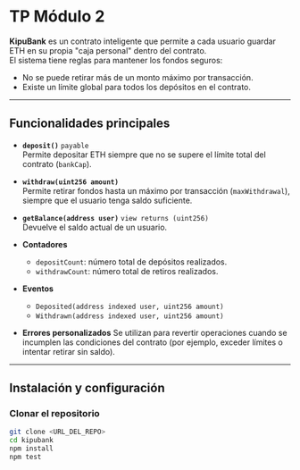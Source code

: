 # TP Módulo 2

**KipuBank** es un contrato inteligente que permite a cada usuario guardar ETH en su propia "caja personal" dentro del contrato.  
El sistema tiene reglas para mantener los fondos seguros:
- No se puede retirar más de un monto máximo por transacción.
- Existe un límite global para todos los depósitos en el contrato.

---

## Funcionalidades principales

- **`deposit()`** `payable`  
  Permite depositar ETH siempre que no se supere el límite total del contrato (`bankCap`).

- **`withdraw(uint256 amount)`**  
  Permite retirar fondos hasta un máximo por transacción (`maxWithdrawal`), siempre que el usuario tenga saldo suficiente.

- **`getBalance(address user)`** `view returns (uint256)`  
  Devuelve el saldo actual de un usuario.

- **Contadores**
  - `depositCount`: número total de depósitos realizados.  
  - `withdrawCount`: número total de retiros realizados.

- **Eventos**
  - `Deposited(address indexed user, uint256 amount)`  
  - `Withdrawn(address indexed user, uint256 amount)`

- **Errores personalizados**
  Se utilizan para revertir operaciones cuando se incumplen las condiciones del contrato (por ejemplo, exceder límites o intentar retirar sin saldo).

---

## Instalación y configuración

### Clonar el repositorio

```bash
git clone <URL_DEL_REPO>
cd kipubank
npm install
npm test


